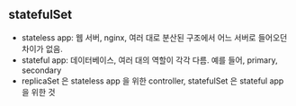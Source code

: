 ## statefulSet
- stateless app: 웹 서버, nginx, 여러 대로 분산된 구조에서 어느 서버로 들어오던 차이가 없음.
- stateful app: 데이터베이스, 여러 대의 역할이 각각 다름. 예를 들어, primary, secondary
- replicaSet 은 stateless app 을 위한 controller, statefulSet 은 stateful app 을 위한 것
